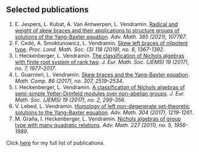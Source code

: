 ## Selected publications

1. E. Jespers, L. Kubat, A. Van Antwerpen, L. Vendramin. [Radical and weight of skew braces and their applications to structure groups of solutions of the Yang-Baxter equation](https://arxiv.org/abs/2001.10967). _Adv. Math. 385 (2021), 107767_.
2. F. Cedó, A. Smoktunowicz, L. Vendramin. [Skew left braces of nilpotent type](https://arxiv.org/abs/1806.01127). _Proc. Lond. Math. Soc. (3) 118 (2019), no. 6, 1367-1392_.
3. I. Heckenberger, L. Vendramin. [The classification of Nichols algebras with finite root system of rank two](http://arxiv.org/abs/1311.2881). _J. Eur. Math. Soc. (JEMS) 19 (2017), no. 7, 1977–2017_.
4. L. Guarnieri, L. Vendramin. [Skew braces and the Yang-Baxter equation](http://arxiv.org/abs/1511.03171). _Math. Comp. 86 (2017), no. 307, 2519–2534_.
5. I. Heckenberger, L. Vendramin. [A classification of Nichols algebras of semi-simple Yetter-Drinfeld modules over non-abelian groups](http://arxiv.org/abs/1412.0857). _J. Eur. Math. Soc. (JEMS) 19 (2017), no. 2, 299-356_.
6. V. Lebed, L. Vendramin. [Homology of left non-degenerate set-theoretic solutions to the Yang-Baxter equation](http://arxiv.org/abs/1509.07067). _Adv. Math. 304 (2017), 1219-1261_.
7. M. Graña, I. Heckenberger, L. Vendramin. [Nichols algebras of group type with many quadratic relations](http://arxiv.org/abs/1004.3723). _Adv. Math. 227 (2011), no. 5, 1956-1989_.

Click [here](publications.md) for my full list of publications.  
